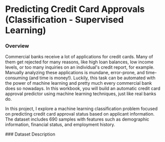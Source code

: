 # Predicting Credit Card Approvals (Classification - Supervised Learning)
### Overview
<p>Commercial banks receive a lot of applications for credit cards. Many of them get rejected for many reasons, like high loan balances, low income levels, or too many inquiries on an individual's credit report, for example. Manually analyzing these applications is mundane, error-prone, and time-consuming (and time is money!). Luckily, this task can be automated with the power of machine learning and pretty much every commercial bank does so nowadays. In this workbook, you will build an automatic credit card approval predictor using machine learning techniques, just like real banks do.</p>
<p>In this project, I explore a machine learning classification problem focused on predicting credit card approval status based on applicant information. The dataset includes 690 samples with features such as demographic information, financial status, and employment history.</p>
### Dataset Description
